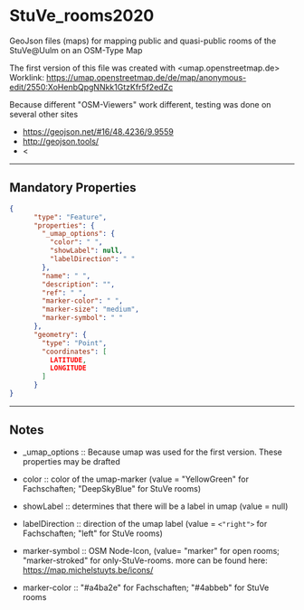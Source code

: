 # StuVe_rooms2020
GeoJson files (maps) for mapping public and quasi-public rooms of the StuVe@Uulm on an OSM-Type Map

The first version of this file was created with <umap.openstreetmap.de>
Worklink: <https://umap.openstreetmap.de/de/map/anonymous-edit/2550:XoHenbQpgNNkk1GtzKfr5f2edZc>

Because different "OSM-Viewers" work different, testing was done on several other sites
- <https://geojson.net/#16/48.4236/9.9559>
- <http://geojson.tools/>
- <

---
## Mandatory Properties
``` geojson
{
      "type": "Feature",
      "properties": {
        "_umap_options": {
          "color": " ",
          "showLabel": null,
          "labelDirection": " "
        },
        "name": " ",
        "description": "",
        "ref": " ",
        "marker-color": " ",
        "marker-size": "medium",
        "marker-symbol": " "
      },
      "geometry": {
        "type": "Point",
        "coordinates": [
          LATITUDE,
          LONGITUDE
        ]
      }
}
```
----
## Notes
- _umap_options :: Because umap was used for the first version. These properties may be drafted
-  color :: color of the umap-marker (value = "YellowGreen" for Fachschaften; "DeepSkyBlue" for StuVe rooms)
-  showLabel :: determines that there will be a label in umap (value = null)
-  labelDirection :: direction of the umap label (value = `<"right">` for Fachschaften; "left" for StuVe rooms)
 
- marker-symbol :: OSM Node-Icon, (value= "marker" for open rooms; "marker-stroked" for only-StuVe-rooms. more can be found here: <https://map.michelstuyts.be/icons/>
- marker-color :: "#a4ba2e" for  Fachschaften; "#4abbeb" for StuVe rooms
